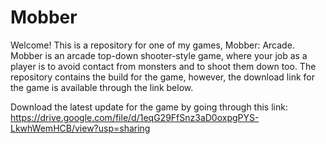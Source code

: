 # Mobber
Welcome! This is a repository for one of my games, Mobber: Arcade. Mobber is an arcade top-down shooter-style game, where your job as a player is to avoid contact from monsters and to shoot them down too. The repository contains the build for the game, however, the download link for the game is available through the link below.

Download the latest update for the game by going through this link: https://drive.google.com/file/d/1eqG29FfSnz3aD0oxpgPYS-LkwhWemHCB/view?usp=sharing
